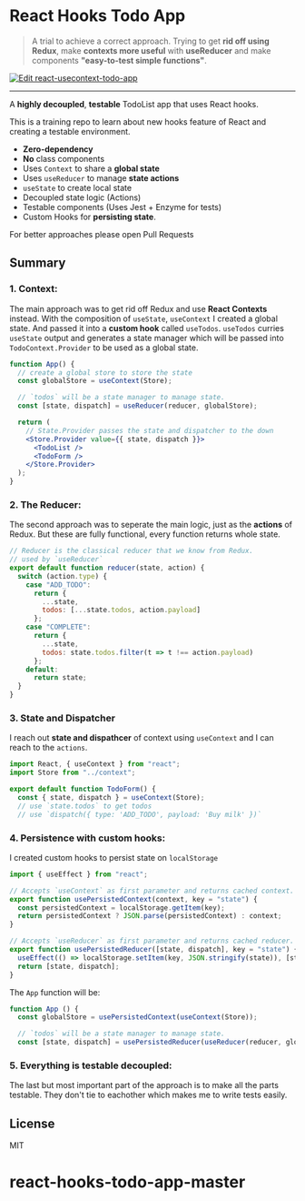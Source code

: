 # React Hooks Todo App

> A trial to achieve a correct approach. Trying to get **rid off using Redux**, make **contexts more useful** with **useReducer** and make components **"easy-to-test simple functions"**.

[![Edit react-usecontext-todo-app](https://codesandbox.io/static/img/play-codesandbox.svg)](https://codesandbox.io/s/github/f/react-hooks-todo-app/tree/master/)

---

A **highly decoupled**, **testable** TodoList app that uses React hooks.

This is a training repo to learn about new hooks feature of React and creating a testable environment.

- **Zero-dependency**
- **No** class components
- Uses `Context` to share a **global state**
- Uses `useReducer` to manage **state actions**
- `useState` to create local state
- Decoupled state logic (Actions)
- Testable components (Uses Jest + Enzyme for tests)
- Custom Hooks for **persisting state**.

For better approaches please open Pull Requests

## Summary

### 1. **Context**:

The main approach was to get rid off Redux and use **React Contexts** instead. With the composition of `useState`, `useContext` I created a global state. And passed it into a **custom hook** called `useTodos`. `useTodos` curries `useState` output and generates a state manager which will be passed into `TodoContext.Provider` to be used as a global state.

```jsx
function App() {
  // create a global store to store the state
  const globalStore = useContext(Store);

  // `todos` will be a state manager to manage state.
  const [state, dispatch] = useReducer(reducer, globalStore);

  return (
    // State.Provider passes the state and dispatcher to the down
    <Store.Provider value={{ state, dispatch }}>
      <TodoList />
      <TodoForm />
    </Store.Provider>
  );
}
```

### 2. **The Reducer**:

The second approach was to seperate the main logic, just as the **actions** of Redux. But these are fully functional, every function returns whole state.

```js
// Reducer is the classical reducer that we know from Redux.
// used by `useReducer`
export default function reducer(state, action) {
  switch (action.type) {
    case "ADD_TODO":
      return {
        ...state,
        todos: [...state.todos, action.payload]
      };
    case "COMPLETE":
      return {
        ...state,
        todos: state.todos.filter(t => t !== action.payload)
      };
    default:
      return state;
  }
}
```

### 3. **State and Dispatcher**

I reach out **state and dispathcer** of context using `useContext` and I can reach to the `actions`.

```js
import React, { useContext } from "react";
import Store from "../context";

export default function TodoForm() {
  const { state, dispatch } = useContext(Store);
  // use `state.todos` to get todos
  // use `dispatch({ type: 'ADD_TODO', payload: 'Buy milk' })`
```

### 4. **Persistence with custom hooks**:

I created custom hooks to persist state on `localStorage`

```js
import { useEffect } from "react";

// Accepts `useContext` as first parameter and returns cached context.
export function usePersistedContext(context, key = "state") {
  const persistedContext = localStorage.getItem(key);
  return persistedContext ? JSON.parse(persistedContext) : context;
}

// Accepts `useReducer` as first parameter and returns cached reducer.
export function usePersistedReducer([state, dispatch], key = "state") {
  useEffect(() => localStorage.setItem(key, JSON.stringify(state)), [state]);
  return [state, dispatch];
}
```

The `App` function will be:

```js
function App () {
  const globalStore = usePersistedContext(useContext(Store));

  // `todos` will be a state manager to manage state.
  const [state, dispatch] = usePersistedReducer(useReducer(reducer, globalStore));
```

### 5. **Everything is testable decoupled**:

The last but most important part of the approach is to make all the parts testable. They don't tie to eachother which makes me to write tests easily.

## License
MIT
# react-hooks-todo-app-master
